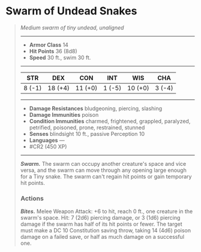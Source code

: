 # Swarm of Undead Snakes
>*Medium swarm of tiny undead, unaligned*
>___
>- **Armor Class** 14
>- **Hit Points** 36 (8d8)
>- **Speed** 30 ft., swim 30 ft.
>___
>|STR|DEX|CON|INT|WIS|CHA|
>|:---:|:---:|:---:|:---:|:---:|:---:|
>|8 (-1)|18 (+4)|11 (+0)|1 (-5)|10 (+0)|3 (-4)|
>___
>- **Damage Resistances** bludgeoning, piercing, slashing
>- **Damage Immunities** poison
>- **Condition Immunities** charmed, frightened, grappled, paralyzed, petrified, poisoned, prone, restrained, stunned
>- **Senses** blindsight 10 ft., passive Perception 10
>- **Languages** —
>- #CR2 (450 XP)
>___
>***Swarm.*** The swarm can occupy another creature's space and vice versa, and the swarm can move through any opening large enough for a Tiny snake. The swarm can't regain hit points or gain temporary hit points.  
>
>### Actions
>***Bites.*** Melee Weapon Attack: +6 to hit, reach 0 ft., one creature in the swarm's space. Hit: 7 (2d6) piercing damage, or 3 (1d6) piercing damage if the swarm has half of its hit points or fewer. The target must make a DC 10 Constitution saving throw, taking 14 (4d6) poison damage on a failed save, or half as much damage on a successful one.